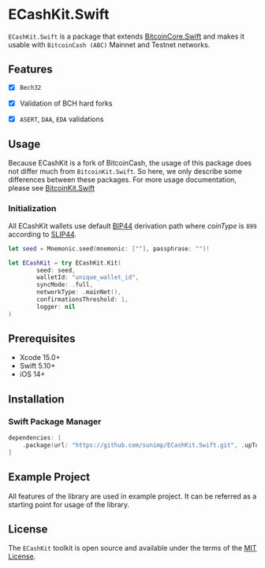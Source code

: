 # ECashKit.Swift

`ECashKit.Swift` is a package that extends [BitcoinCore.Swift](https://github.com/sunimp/BitcoinCore.Swift) and makes it usable with `BitcoinCash (ABC)` Mainnet and Testnet networks. 

## Features

- [x] `Bech32`
- [x] Validation of BCH hard forks
- [x] `ASERT`, `DAA`, `EDA` validations


## Usage

Because ECashKit is a fork of BitcoinCash, the usage of this package does not differ much from `BitcoinKit.Swift`. So here, we only describe some differences between these packages. For more usage documentation, please see [BitcoinKit.Swift](https://github.com/sunimp/BitcoinKit.Swift)

### Initialization

All ECashKit wallets use default [BIP44](https://github.com/bitcoin/bips/blob/master/bip-0044.mediawiki) derivation path where *coinType* is `899` according to [SLIP44](https://github.com/satoshilabs/slips/blob/master/slip-0044.md).

```swift
let seed = Mnemonic.seed(mnemonic: [""], passphrase: "")!

let ECashKit = try ECashKit.Kit(
        seed: seed,
        walletId: "unique_wallet_id",
        syncMode: .full,
        networkType: .mainNet(),
        confirmationsThreshold: 1,
        logger: nil
)
```
## Prerequisites

* Xcode 15.0+
* Swift 5.10+
* iOS 14+

## Installation

### Swift Package Manager

```swift
dependencies: [
    .package(url: "https://github.com/sunimp/ECashKit.Swift.git", .upToNextMajor(from: "3.1.1"))
]
```

## Example Project

All features of the library are used in example project. It can be referred as a starting point for usage of the library.

## License

The `ECashKit` toolkit is open source and available under the terms of the [MIT License](https://github.com/sunimp/ECashKit.Swift/blob/master/LICENSE).

